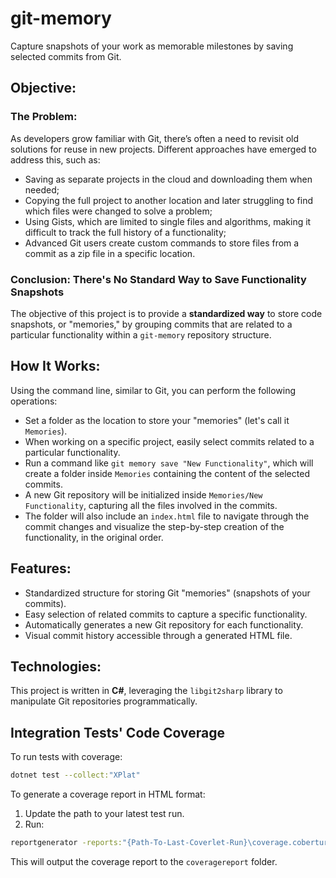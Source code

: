 # git-memory
Capture snapshots of your work as memorable milestones by saving selected commits from Git.

## Objective:
### The Problem:
As developers grow familiar with Git, there’s often a need to revisit old solutions for reuse in new projects. Different approaches have emerged to address this, such as:
- Saving as separate projects in the cloud and downloading them when needed;
- Copying the full project to another location and later struggling to find which files were changed to solve a problem;
- Using Gists, which are limited to single files and algorithms, making it difficult to track the full history of a functionality;
- Advanced Git users create custom commands to store files from a commit as a zip file in a specific location.

### Conclusion: There's No Standard Way to Save Functionality Snapshots
The objective of this project is to provide a **standardized way** to store code snapshots, or "memories," by grouping commits that are related to a particular functionality within a `git-memory` repository structure.

## How It Works:
Using the command line, similar to Git, you can perform the following operations:
- Set a folder as the location to store your "memories" (let's call it `Memories`).
- When working on a specific project, easily select commits related to a particular functionality.
- Run a command like `git memory save "New Functionality"`, which will create a folder inside `Memories` containing the content of the selected commits.
- A new Git repository will be initialized inside `Memories/New Functionality`, capturing all the files involved in the commits.
- The folder will also include an `index.html` file to navigate through the commit changes and visualize the step-by-step creation of the functionality, in the original order.

## Features:
- Standardized structure for storing Git "memories" (snapshots of your commits).
- Easy selection of related commits to capture a specific functionality.
- Automatically generates a new Git repository for each functionality.
- Visual commit history accessible through a generated HTML file.

## Technologies:
This project is written in **C#**, leveraging the `libgit2sharp` library to manipulate Git repositories programmatically.

## Integration Tests' Code Coverage

To run tests with coverage:

```bash
dotnet test --collect:"XPlat"
```

To generate a coverage report in HTML format:

1. Update the path to your latest test run.
2. Run:

```bash
reportgenerator -reports:"{Path-To-Last-Coverlet-Run}\coverage.cobertura.xml" -targetdir:"coveragereport" -reporttypes:Html
```

This will output the coverage report to the `coveragereport` folder.